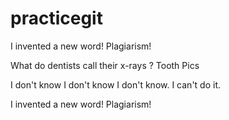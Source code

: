 # practicegit

I invented a new word! Plagiarism!


What do dentists call their x-rays ? 
Tooth Pics

I don't know I don't know I don't know.
I can't do it. 


I invented a new word! Plagiarism!

